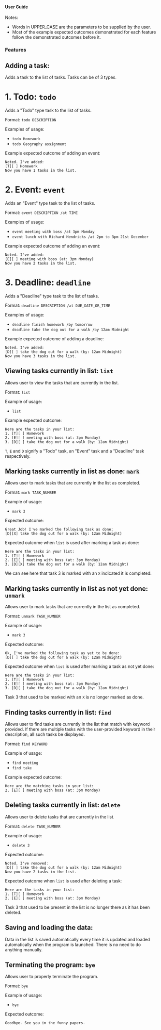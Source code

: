 #### User Guide

Notes: 
- Words in UPPER_CASE are the parameters to be supplied by the user.
- Most of the example expected outcomes demonstrated for each feature follow the demonstrated outcomes before it.

### Features

## Adding a task: 

Adds a task to the list of tasks. Tasks can be of 3 types.

# 1. Todo: `todo`

Adds a "Todo" type task to the list of tasks. 

Format: `todo DESCRIPTION`

Examples of usage:
- `todo Homework`
- `todo Geography assignment`

Example expected outcome of adding an event:
```
Noted. I've added:
[T][ ] Homework
Now you have 1 tasks in the list.
```

# 2. Event: `event`

Adds an "Event" type task to the list of tasks. 

Format: `event DESCRIPTION /at TIME`

Examples of usage:
- `event meeting with boss /at 3pm Monday`
- `event lunch with Richard Hendricks /at 2pm to 3pm 21st December `

Example expected outcome of adding an event:
```
Noted. I've added:
[E][ ] meeting with boss (at: 3pm Monday)
Now you have 2 tasks in the list.
```

# 3. Deadline: `deadline`

Adds a "Deadline" type task to the list of tasks.

Format: `deadline DESCRIPTION /at DUE_DATE_OR_TIME`

Examples of usage:
- `deadline finish homework /by tomorrow`
- `deadline take the dog out for a walk /by 12am Midnight`

Example expected outcome of adding a deadline:
```
Noted. I've added:
[D][ ] take the dog out for a walk (by: 12am Midnight)
Now you have 3 tasks in the list.
```

## Viewing tasks currently in list: `list`

Allows user to view the tasks that are currently in the list. 

Format: `list`

Example of usage:
- `list`

Example expected outcome:
```
Here are the tasks in your list:
1. [T][ ] Homework
2. [E][ ] meeting with boss (at: 3pm Monday)
3. [D][ ] take the dog out for a walk (by: 12am Midnight)
```
`T`, `E` and `D` signify a "Todo" task, an "Event" task and a "Deadline" task respectively.

## Marking tasks currently in list as done: `mark`

Allows user to mark tasks that are currently in the list as completed.

Format: `mark TASK_NUMBER`

Example of usage:
- `mark 3`

Expected outcome:
```
Great Job! I've marked the following task as done:
[D][X] take the dog out for a walk (by: 12am Midnight)
```

Expected outcome when `list` is used after marking a task as done:
```
Here are the tasks in your list:
1. [T][ ] Homework
2. [E][ ] meeting with boss (at: 3pm Monday)
3. [D][X] take the dog out for a walk (by: 12am Midnight)
```
We can see here that task 3 is marked with an `X` indicated it is completed.


## Marking tasks currently in list as not yet done: `unmark`

Allows user to mark tasks that are currently in the list as completed.

Format: `unmark TASK_NUMBER`

Example of usage:
- `mark 3`

Expected outcome:
```
Ok, I've marked the following task as yet to be done:
[D][ ] take the dog out for a walk (by: 12am Midnight)
```

Expected outcome when `list` is used after marking a task as not yet done:
```
Here are the tasks in your list:
1. [T][ ] Homework
2. [E][ ] meeting with boss (at: 3pm Monday)
3. [D][ ] take the dog out for a walk (by: 12am Midnight)
```
Task 3 that used to be marked with an `X` is no longer marked as done. 

## Finding tasks currently in list: `find`

Allows user to find tasks are currently in the list that match with keyword provided.
If there are multiple tasks with the user-provided keyword in their description, all such tasks be displayed. 

Format: `find KEYWORD`

Example of usage:
- `find meeting`
- `find take`

Example expected outcome:
```
Here are the matching tasks in your list:
2. [E][ ] meeting with boss (at: 3pm Monday)
```

## Deleting tasks currently in list: `delete`

Allows user to delete tasks that are currently in the list.

Format: `delete TASK_NUMBER`

Example of usage:
- `delete 3`

Expected outcome:
```
Noted. I've removed:
[D][ ] take the dog out for a walk (by: 12am Midnight)
Now you have 2 tasks in the list.
```

Expected outcome when `list` is used after deleting a task:
```
Here are the tasks in your list:
1. [T][ ] Homework
2. [E][ ] meeting with boss (at: 3pm Monday)
```
Task 3 that used to be present in the list is no longer there as it has been deleted.

## Saving and loading the data:

Data in the list is saved automatically every time it is updated and loaded automatically when the program is launched.
There is no need to do anything manually. 

## Terminating the program: `bye`

Allows user to properly terminate the program. 

Format: `bye`

Example of usage:
- `bye`

Expected outcome:
```
Goodbye. See you in the funny papers.
```
